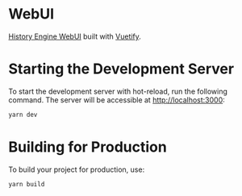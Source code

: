 # WebUI
[History Engine WebUI](https://github.com/history-engine/engine) built with [Vuetify](https://github.com/vuetifyjs/vuetify).

# Starting the Development Server

To start the development server with hot-reload, run the following command. The server will be accessible at [http://localhost:3000](http://localhost:3000):

```bash
yarn dev
```

# Building for Production

To build your project for production, use:

```bash
yarn build
```
